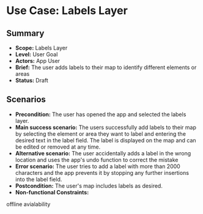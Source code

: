 # Use Case: Labels Layer

## Summary

- **Scope:** Labels Layer
- **Level:** User Goal
- **Actors:** App User
- **Brief:** The user adds labels to their map to identify different elements or areas
- **Status:** Draft

## Scenarios

- **Precondition:**
  The user has opened the app and selected the labels layer.
- **Main success scenario:**
  The users successfully add labels to their map by selecting the element or area they want to label and entering the desired text in the label field.
  The label is displayed on the map and can be edited or removed at any time.
- **Alternative scenario:**
  The user accidentally adds a label in the wrong location and uses the app's undo function to correct the mistake
- **Error scenario:**
  The user tries to add a label with more than 2000 characters and the app prevents it by stopping any further insertions into the label field.
- **Postcondition:**
  The user's map includes labels as desired.
- **Non-functional Constraints:**

offline avialability
